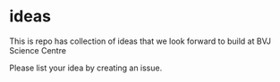 # ideas
This is repo has collection of ideas that we look forward to build at BVJ Science Centre

Please list your idea by creating an issue.

